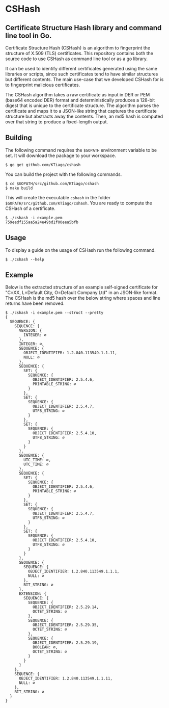 # CSHash
## Certificate Structure Hash library and command line tool in Go.

Certificate Structure Hash (CSHash) is an algorithm to fingerprint the structure of X.509 (TLS) certificates. This repository contains both the source code to use CSHash as command line tool or as a go library.

It can be used to identify different certificates generated using the same libraries or scripts, since such certificates tend to have similar structures but different contents. The main use-case that we developed CSHash for is to fingerprint malicious certificates.

The CSHash algorithm takes a raw certificate as input in DER or PEM (base64 encoded DER) format and deterministically produces a 128-bit digest that is unique to the certificate structure. The algorithm parses the certificate and maps it to a JSON-like string that captures the certificate structure but abstracts away the contents. Then, an md5 hash is computed over that string to produce a fixed-length output.
## Building
The following command requires the `$GOPATH` environment variable to be set. It will download the package to your workspace.
```
$ go get github.com/KTiago/cshash
```
You can build the project with the following commands.
```
$ cd $GOPATH/src/github.com/KTiago/cshash
$ make build
```
This will create the executable `cshash` in the folder `$GOPATH/src/github.com/KTiago/cshash`. You are ready to compute the CSHash of a certificate.
```
$ ./cshash -i example.pem
759eedf155aa5a24e49bd1f00eea5bfb
```
## Usage
To display a guide on the usage of CSHash run the following command.
```
$ ./cshash --help
```
## Example
Below is the extracted structure of an example self-signed certificate for "C=XX, L=Default City, O=Default Company Ltd" in an JSON-like format. The CSHash is the md5 hash over the below string where spaces and line returns have been removed.
```
$ ./cshash -i example.pem --struct --pretty
{
  SEQUENCE: {
    SEQUENCE: {
      VERSION: {
        INTEGER: ∅
      },
      INTEGER: ∅,
      SEQUENCE: {
        OBJECT_IDENTIFIER: 1.2.840.113549.1.1.11,
        NULL: ∅
      },
      SEQUENCE: {
        SET: {
          SEQUENCE: {
            OBJECT_IDENTIFIER: 2.5.4.6,
            PRINTABLE_STRING: ∅
          }
        },
        SET: {
          SEQUENCE: {
            OBJECT_IDENTIFIER: 2.5.4.7,
            UTF8_STRING: ∅
          }
        },
        SET: {
          SEQUENCE: {
            OBJECT_IDENTIFIER: 2.5.4.10,
            UTF8_STRING: ∅
          }
        }
      },
      SEQUENCE: {
        UTC_TIME: ∅,
        UTC_TIME: ∅
      },
      SEQUENCE: {
        SET: {
          SEQUENCE: {
            OBJECT_IDENTIFIER: 2.5.4.6,
            PRINTABLE_STRING: ∅
          }
        },
        SET: {
          SEQUENCE: {
            OBJECT_IDENTIFIER: 2.5.4.7,
            UTF8_STRING: ∅
          }
        },
        SET: {
          SEQUENCE: {
            OBJECT_IDENTIFIER: 2.5.4.10,
            UTF8_STRING: ∅
          }
        }
      },
      SEQUENCE: {
        SEQUENCE: {
          OBJECT_IDENTIFIER: 1.2.840.113549.1.1.1,
          NULL: ∅
        },
        BIT_STRING: ∅
      },
      EXTENSION: {
        SEQUENCE: {
          SEQUENCE: {
            OBJECT_IDENTIFIER: 2.5.29.14,
            OCTET_STRING: ∅
          },
          SEQUENCE: {
            OBJECT_IDENTIFIER: 2.5.29.35,
            OCTET_STRING: ∅
          },
          SEQUENCE: {
            OBJECT_IDENTIFIER: 2.5.29.19,
            BOOLEAN: ∅,
            OCTET_STRING: ∅
          }
        }
      }
    },
    SEQUENCE: {
      OBJECT_IDENTIFIER: 1.2.840.113549.1.1.11,
      NULL: ∅
    },
    BIT_STRING: ∅
  }
}
```
